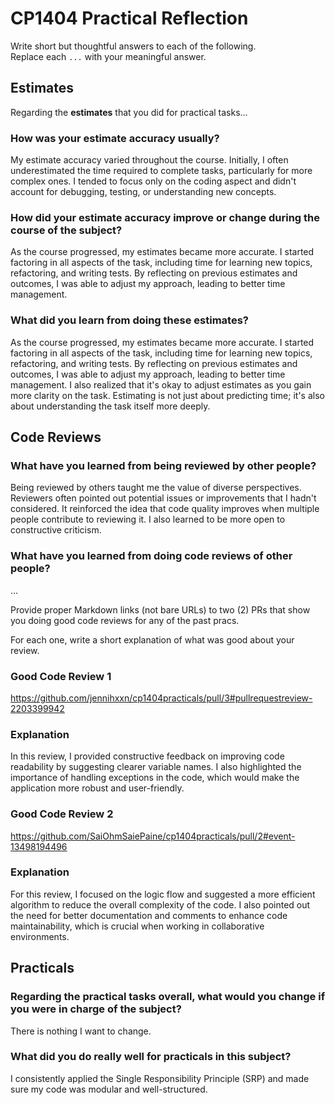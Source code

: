 # CP1404 Practical Reflection

Write short but thoughtful answers to each of the following.  
Replace each `...` with your meaningful answer.

## Estimates

Regarding the **estimates** that you did for practical tasks...

### How was your estimate accuracy usually?

My estimate accuracy varied throughout the course. Initially, I often underestimated the time required to complete tasks, 
particularly for more complex ones. I tended to focus only on the coding aspect and didn't account for debugging, testing, or understanding new concepts.

### How did your estimate accuracy improve or change during the course of the subject?

As the course progressed, my estimates became more accurate. I started factoring in all aspects of the task, 
including time for learning new topics, refactoring, and writing tests. 
By reflecting on previous estimates and outcomes, I was able to adjust my approach, leading to better time management.

### What did you learn from doing these estimates?

As the course progressed, my estimates became more accurate. I started factoring in all aspects of the task, including time for learning new topics, refactoring, and writing tests. By reflecting on previous estimates and outcomes, I was able to adjust my approach, leading to better time management.
I also realized that it's okay to adjust estimates as you gain more clarity on the task.
Estimating is not just about predicting time; it's also about understanding the task itself more deeply.

## Code Reviews

### What have you learned from being reviewed by other people?

Being reviewed by others taught me the value of diverse perspectives. Reviewers often pointed out potential issues or improvements that I hadn't considered. 
It reinforced the idea that code quality improves when multiple people contribute to reviewing it. I also learned to be more open to constructive criticism.

### What have you learned from doing code reviews of other people?

...

Provide proper Markdown links (not bare URLs) to two (2) PRs that show you doing good code reviews for any of the past
pracs.  

For each one, write a short explanation of what was good about your review.

### Good Code Review 1

https://github.com/jennihxxn/cp1404practicals/pull/3#pullrequestreview-2203399942

### Explanation

In this review, I provided constructive feedback on improving code readability by suggesting clearer variable names. 
I also highlighted the importance of handling exceptions in the code, which would make the application more robust and user-friendly.

### Good Code Review 2

https://github.com/SaiOhmSaiePaine/cp1404practicals/pull/2#event-13498194496

### Explanation

For this review, I focused on the logic flow and suggested a more efficient algorithm to reduce the overall complexity of the code. 
I also pointed out the need for better documentation and comments to enhance code maintainability, which is crucial when working in collaborative environments.

## Practicals

### Regarding the **practical tasks** overall, what would you change if you were in charge of the subject?

There is nothing I want to change.

### What did you do really well for practicals in this subject?

I consistently applied the Single Responsibility Principle (SRP) and made sure my code was modular and well-structured. 